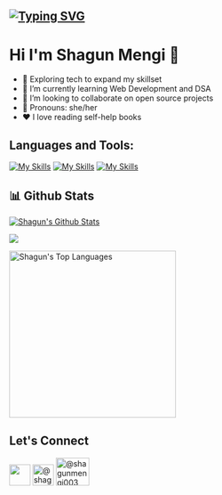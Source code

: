 ## [![Typing SVG](https://readme-typing-svg.herokuapp.com?size=28&center=true&width=800&lines=Web+Developer;Learing+DSA;Exploring+Tech)](https://git.io/typing-svg)


# Hi I'm Shagun Mengi 👋


* 🔭 Exploring tech to expand my skillset
* 🌱 I’m currently learning Web Development and DSA
* 🤝 I’m looking to collaborate on open source projects
* 👩 Pronouns: she/her
* ❤️ I love reading self-help books


<h2 align="left">Languages and Tools:</h2>

[![My Skills](https://skillicons.dev/icons?i=c,cpp,py,html,css,js,bootstrap,materialui,react,tailwind)](https://skillicons.dev)
[![My Skills](https://skillicons.dev/icons?i=expressjs,nodejs,mongodb,powershell,vscode,git,github)](https://skillicons.dev)
[![My Skills](https://skillicons.dev/icons?i=gcp)](https://skillicons.dev)

## 📊 Github Stats

 <a href="https://github.com/shagunz"><img alt="Shagun's Github Stats" src="https://github-readme-stats.vercel.app/api?username=shagunz&show_icons=true&count_private=true&theme=react&hide_border=true&bg_color=0D1117" /></a>

<p align="left">
    <a href="http://www.github.com/shagunz"><img src="https://github-readme-streak-stats.herokuapp.com/?user=shagunz&stroke=ffffff&background=0D1117&ring=5BCDEC&fire=5BCDEC&currStreakNum=ffffff&currStreakLabel=5BCDEC&sideNums=ffffff&sideLabels=ffffff&dates=ffffff&hide_border=true" /></a></p>


  <a href="https://github.com/shagunz"><img alt="Shagun's Top Languages" src="https://github-readme-stats.vercel.app/api/top-langs/?username=shagunz&langs_count=8&count_private=true&layout=compact&theme=react&hide_border=true&bg_color=0D1117" width="300px"/></a>


## Let's Connect
<a href = "https://www.linkedin.com/in/shagunmengi/"><img src="https://skillicons.dev/icons?i=linkedin" width="38px"/></a>
<a href="https://www.hackerrank.com/shagunmengi003" ><img  src="https://user-images.githubusercontent.com/17762967/42728663-26ebdb04-87dd-11e8-928f-fb01479a2ce1.png" alt="@shagunmengi003" width="38px" /></a>
<a href="https://leetcode.com/shagunmengi003/" ><img  src="https://assets.leetcode.com/static_assets/public/webpack_bundles/images/logo-dark.e99485d9b.svg" alt="@shagunmengi003" width="60px" height="50" /></a>
